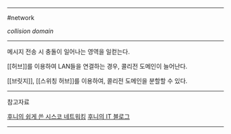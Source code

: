 
---

#network 

*collision domain*

---

메시지 전송 시 충돌이 일어나는 영역을 일컫는다.

[[허브]]를 이용하여 LAN들을 연결하는 경우, 콜리전 도메인이 늘어난다.

[[브릿지]], [[스위칭 허브]]를 이용하여, 콜리전 도메인을 분할할 수 있다.

---

참고자료

[후니의 쉽게 쓴 시스코 네트워킹](https://product.kyobobook.co.kr/detail/S000000562247)
[후니의 IT 블로그](https://blog.naver.com/shheroes)

---